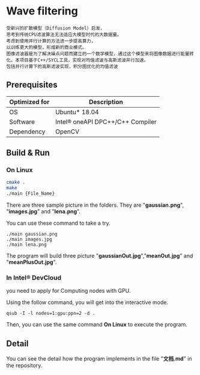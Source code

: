 # Wave filtering
	受新兴的扩散模型（Diffusion Model）启发，
	思考到传统CPU滤波算法无法适应大模型时代的大数据量。
	考虑到使用并行计算的方法进一步提高算力，
	以训练更大的模型，形成新的商业模式。
	图像滤波器是为了解决噪点问题而建立的一个数学模型，通过这个模型来将图像数据进行能量转化。本项目基于C++/SYCL工具，实现对均值滤波与高斯滤波并行加速。
	包括并行计算下的高斯滤波实现，积分图优化的均值滤波
 
## Prerequisites

| Optimized for | Description                      |
| ------------- | -------------------------------- |
| OS            | Ubuntu* 18.04                    |
| Software      | Intel® oneAPI DPC++/C++ Compiler |
| Dependency    | OpenCV                           |

## Build & Run

### On Linux

```sh
cmake .
make
./main {File_Name}
```

There are three sample picture in the folders. They are "**gaussian.png**", "**images.jpg**" and "**lena.png**".

You can use these command to take  a try.

 ```
 ./main gaussian.png
 ./main images.jpg
 ./main lena.png
 ```

The program will build three picture  "**gaussianOut.jpg**","**meanOut.jpg**" and "**meanPlusOut.jpg**".

### In Intel® DevCloud

you need to apply for Computing nodes with GPU.

Using the follow command, you will get into the  interactive mode.

```
qsub -I -l nodes=1:gpu:ppn=2 -d .
```

Then, you can use the same command **On Linux** to execute the program.

## Detail

You can see the detail how the program implements in the file "**文档.md**" in the repository.
